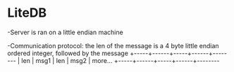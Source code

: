 # LiteDB

-Server is ran on a little endian machine

-Communication protocol:
the len of the message is a 4 byte little endian ordered integer, followed by the message
+-----+------+-----+------+--------
| len | msg1 | len | msg2 | more...
+-----+------+-----+------+--------



